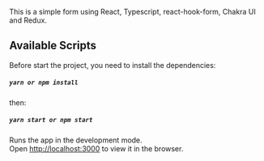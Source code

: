 This is a simple form using React, Typescript, react-hook-form, Chakra UI and Redux.

## Available Scripts

Before start the project, you need to install the dependencies:

##### `yarn or npm install`

then:

##### `yarn start or npm start`

Runs the app in the development mode.<br /> Open
[http://localhost:3000](http://localhost:3000) to view it in the browser.
